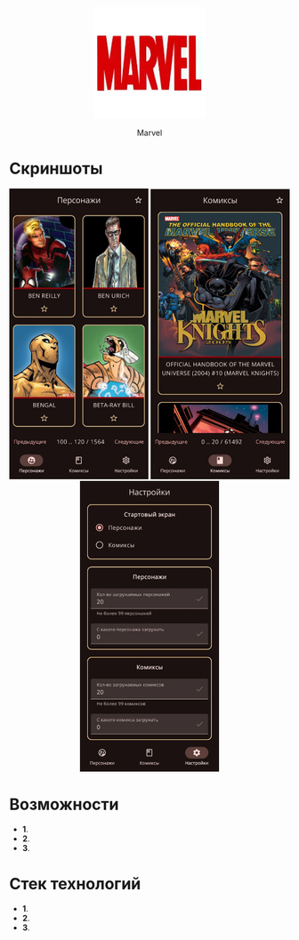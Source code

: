 <div align="center">
  <img src="ui_kit/src/main/res/mipmap/ic_app.webp" alt="Логотип" width="200">
  
  Marvel
</div>

# Скриншоты
<p align="center">
  <img src="screenshots/characters_screenshots.jpg" alt="Экран персонажей" width="250">
  <img src="screenshots/comics_screenshots.jpg" alt="Экран комиксов" width="250">
  <img src="screenshots/settings_screenshots.jpg" alt="Экран настроек" width="250">
</p>

# Возможности

- **1**.
- **2**.
- **3**.

# Стек технологий

- **1**.
- **2**.
- **3**.
